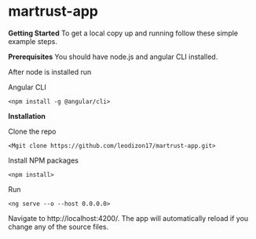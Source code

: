 # martrust-app

**Getting Started**
To get a local copy up and running follow these simple example steps.

**Prerequisites**
You should have node.js and angular CLI installed.

After node is installed run

Angular CLI

`<npm install -g @angular/cli>`

**Installation**

Clone the repo

`<Mgit clone https://github.com/leodizon17/martrust-app.git>`

Install NPM packages

`<npm install>`

Run

`<ng serve --o --host 0.0.0.0>`

Navigate to http://localhost:4200/. The app will automatically reload if you change any of the source files.
